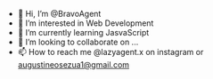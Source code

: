 - 👋 Hi, I’m @BravoAgent
- 👀 I’m interested in Web Development
- 🌱 I’m currently learning JasvaScript
- 💞️ I’m looking to collaborate on ... 
- 📫 How to reach me @lazyagent.x on instagram or augustineosezua1@gmail.com

<!---
BravoAgent/BravoAgent is a ✨ special ✨ repository because its `README.md` (this file) appears on your GitHub profile.
You can click the Preview link to take a look at your changes.
--->
